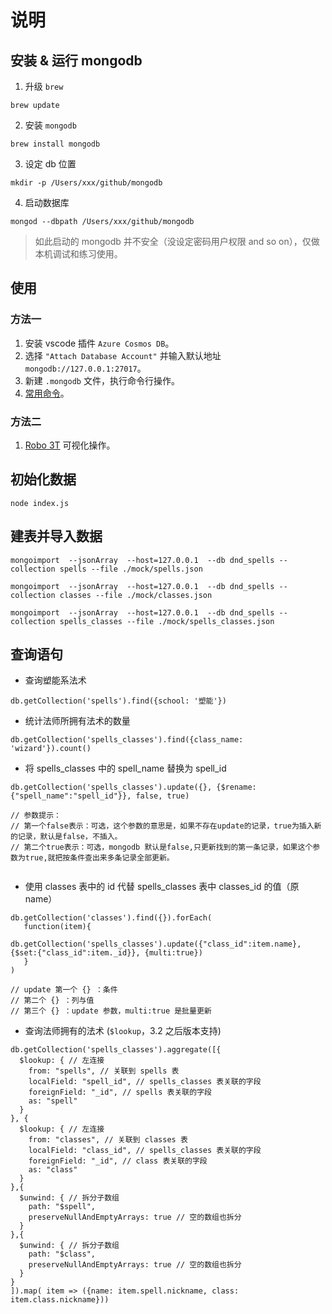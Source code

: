 # 说明

## 安装 & 运行 mongodb

1. 升级 `brew`

```
brew update
```

2. 安装 `mongodb`

```
brew install mongodb
```

3. 设定 db 位置

```
mkdir -p /Users/xxx/github/mongodb
```

4. 启动数据库
```
mongod --dbpath /Users/xxx/github/mongodb
```

> 如此启动的 mongodb 并不安全（没设定密码用户权限 and so on），仅做本机调试和练习使用。

## 使用

### 方法一

1. 安装 vscode 插件 `Azure Cosmos DB`。
2. 选择 `"Attach Database Account"` 并输入默认地址 `mongodb://127.0.0.1:27017`。
3. 新建 `.mongodb` 文件，执行命令行操作。
4. [常用命令](https://www.jianshu.com/p/0a52c672ae78)。


### 方法二

1. [Robo 3T](https://robomongo.org/download) 可视化操作。

## 初始化数据

```
node index.js
```

## 建表并导入数据

```
mongoimport  --jsonArray  --host=127.0.0.1  --db dnd_spells --collection spells --file ./mock/spells.json

mongoimport  --jsonArray  --host=127.0.0.1  --db dnd_spells --collection classes --file ./mock/classes.json

mongoimport  --jsonArray  --host=127.0.0.1  --db dnd_spells --collection spells_classes --file ./mock/spells_classes.json

```

## 查询语句

- 查询塑能系法术

```
db.getCollection('spells').find({school: '塑能'})
```

- 统计法师所拥有法术的数量

```
db.getCollection('spells_classes').find({class_name: 'wizard'}).count()
```

- 将 spells_classes 中的 spell_name 替换为 spell_id

```
db.getCollection('spells_classes').update({}, {$rename:{"spell_name":"spell_id"}}, false, true)

// 参数提示：
// 第一个false表示：可选，这个参数的意思是，如果不存在update的记录，true为插入新的记录，默认是false，不插入。
// 第二个true表示：可选，mongodb 默认是false,只更新找到的第一条记录，如果这个参数为true,就把按条件查出来多条记录全部更新。


```

- 使用 classes 表中的 id 代替 spells_classes 表中 classes_id 的值（原 name）

```
db.getCollection('classes').find({}).forEach(
   function(item){                
       db.getCollection('spells_classes').update({"class_id":item.name},{$set:{"class_id":item._id}}, {multi:true})
   }
)

// update 第一个 {} ：条件
// 第二个 {} ：列与值
// 第三个 {} ：update 参数，multi:true 是批量更新
```

- 查询法师拥有的法术 (`$lookup`，3.2 之后版本支持)

```
db.getCollection('spells_classes').aggregate([{
  $lookup: { // 左连接
    from: "spells", // 关联到 spells 表
    localField: "spell_id", // spells_classes 表关联的字段
    foreignField: "_id", // spells 表关联的字段
    as: "spell"
  }
}, {
  $lookup: { // 左连接
    from: "classes", // 关联到 classes 表
    localField: "class_id", // spells_classes 表关联的字段
    foreignField: "_id", // class 表关联的字段
    as: "class"
  }
},{
  $unwind: { // 拆分子数组
    path: "$spell",
    preserveNullAndEmptyArrays: true // 空的数组也拆分
  }
},{
  $unwind: { // 拆分子数组
    path: "$class",
    preserveNullAndEmptyArrays: true // 空的数组也拆分
  }
}
]).map( item => ({name: item.spell.nickname, class: item.class.nickname}))
```

